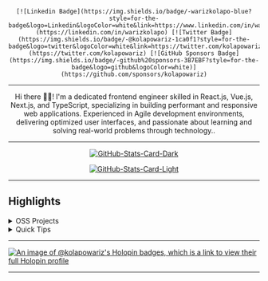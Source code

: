 <div align="center">
<pre><code>[![Linkedin Badge](https://img.shields.io/badge/-warizkolapo-blue?style=for-the-badge&amp;logo=Linkedin&amp;logoColor=white&amp;link=https://www.linkedin.com/in/warizkolapo)](https://linkedin.com/in/warizkolapo) [![Twitter Badge](https://img.shields.io/badge/-@kolapowariz-1ca0f1?style=for-the-badge&amp;logo=twitter&amp;logoColor=white&amp;link=https://twitter.com/kolapowariz)](https://twitter.com/kolapowariz) [![GitHub Sponsors Badge](https://img.shields.io/badge/-github%20sponsors-3B7EBF?style=for-the-badge&amp;logo=github&amp;logoColor=white)](https://github.com/sponsors/kolapowariz)
</code></pre>
<hr>
<p>Hi there 👋🏾! I'm a dedicated frontend engineer skilled in React.js, Vue.js, Next.js, and TypeScript, specializing in building performant and responsive web applications. Experienced in Agile development environments, delivering optimized user interfaces, and passionate about learning and solving real-world problems through technology..</p>
<hr>
<p><a href="https://github.com/kolapowariz/kolapowariz#gh-dark-mode-only"><img src="https://github-readme-stats.vercel.app/api?username=kolapowariz&amp;show_icons=true&amp;hide_border=true&amp;include_all_commits=true&amp;card_width=600&amp;custom_title=GitHub%20Open%20Source%20Stats&amp;title_color=3B7EBF&amp;text_color=FFF&amp;icon_color=3B7EBF&amp;hide=contribs&amp;show=reviews,prs_merged,prs_merged_percentage&amp;theme=transparent#gh-dark-mode-only" alt="GitHub-Stats-Card-Dark"></a></p>
<p><a href="https://github.com/kolapowariz/kolapowariz#gh-light-mode-only"><img src="https://github-readme-stats.vercel.app/api?username=kolapowariz&amp;show_icons=true&amp;hide_border=true&amp;include_all_commits=true&amp;card_width=600&amp;custom_title=GitHub%20Open%20Source%20Stats&amp;title_color=3B7EBF&amp;text_color=474A4E&amp;icon_color=3B7EBF&amp;hide=contribs&amp;show=reviews,prs_merged,prs_merged_percentage&amp;theme=transparent#gh-light-mode-only" alt="GitHub-Stats-Card-Light"></a></p>
  </div>
<hr>
<h2>Highlights</h2>
  <details>
  <summary>OSS Projects</summary>
  <br />
  Here are some of my other projects you might want to check out that are not pinned:
  <br />
<br />
   <ul><li><a href=https://github.com/kolapowariz/BMark-ECommerce target="_blank" rel="noopener noreferrer">kolapowariz/BMark-ECommerce</a> (<b>0</b> ✨ and <b>0</b> 🍴): This is an Ecommerce Platform ecommerce that allows users to create accounts as buyers or sellers, enabling seamless transactions for purchasing or selling items, while also offering a chat feature for smooth communication.</li>
<li>More coming soon :).</li>
</ul>
  </details>
  <details>
  <summary>Quick Tips</summary>
<ul>
<li>💬 How to reach me: DM <a href="https://twitter.com/kolapowariz">@kolapowariz</a> on X (Twitter).</li>
</ul>
  </details>
<hr>
<p><a href="https://holopin.io/@kolapowariz"><img src="https://holopin.me/kolapowariz" alt="An image of @kolapowariz's Holopin badges, which is a link to view their full Holopin profile"></a></p>
<hr>
